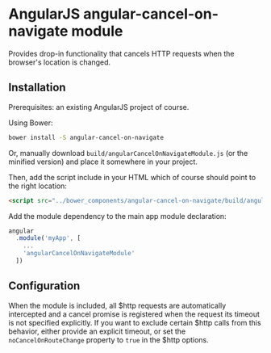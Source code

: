 # AngularJS angular-cancel-on-navigate module

Provides drop-in functionality that cancels HTTP requests when
the browser's location is changed.

## Installation

Prerequisites: an existing AngularJS project of course.

Using Bower:

```sh
bower install -S angular-cancel-on-navigate
```

Or, manually download `build/angularCancelOnNavigateModule.js` (or the
minified version) and place it somewhere in your project.

Then, add the script include in your HTML which of course should point to the right location:

```html
<script src="../bower_components/angular-cancel-on-navigate/build/angularCancelOnNavigateModule.js"></script>
```

Add the module dependency to the main app module declaration:

```js
angular
  .module('myApp', [
    ...
    'angularCancelOnNavigateModule'
  ])
```

## Configuration

When the module is included, all $http requests are automatically intercepted and
a cancel promise is registered when the request its timeout is not specified
explicitly. If you want to exclude certain $http calls from this behavior,
either provide an explicit timeout, or set the `noCancelOnRouteChange` property
to `true` in the $http options.
